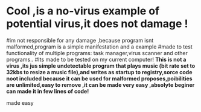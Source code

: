 # Cool ,is a no-virus example of potential virus,it does not damage !
#im not responsible for any damage ,because program isnt malformed,program is a simple manifestation and a example
#made to test functionality of multiple programs: task manager,virus scanner and other programs..
#Its made to be tested on my current computer!
<b color:red>This is not a virus ,its jus simple undetectable program that plays music (bit rate set to 32kbs to resize a music file),and writes as startup to registry,sorce code noot included because it can be used for malformed proposes,poibilities are unlimited,easy to remove ,it can be made very easy ,absolyte beginer can made it in few lines of code!</b>
<p>made easy</p>
